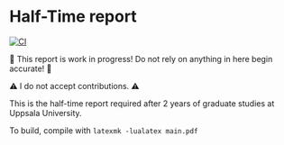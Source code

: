 # Half-Time report

[![CI](https://github.com/Schmytzi/halftime-report/actions/workflows/build.yml/badge.svg)](https://github.com/Schmytzi/halftime-report/actions/workflows/build.yml)

🚨 This report is work in progress! Do not rely on anything in here begin accurate! 🚨

⚠️ I do not accept contributions. ⚠️

This is the half-time report required after 2 years of graduate studies at Uppsala University.

To build, compile with `latexmk -lualatex main.pdf`
